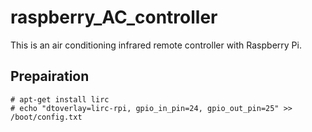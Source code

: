 # raspberry_AC_controller

This is an air conditioning infrared remote controller with Raspberry Pi.

## Prepairation
```
# apt-get install lirc
# echo "dtoverlay=lirc-rpi, gpio_in_pin=24, gpio_out_pin=25" >> /boot/config.txt
```
